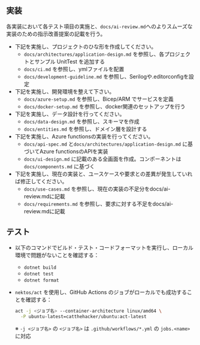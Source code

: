 ## 実装

各実装において各テスト項目の実施と、`docs/ai-review.md`へのよりスムーズな実装のための指示改善提案の記載を行う。

- 下記を実施し、プロジェクトのひな形を作成してください。
  - `docs/architectures/application-design.md` を参照し、各プロジェクトとサンプル UnitTest を追加する
  - `docs/ci.md` を参照し、ymlファイルを配置
  - `docs/development-guideline.md` を参照し、Serilogや.editorconfigを設定
- 下記を実施し、開発環境を整えて下さい。
  - `docs/azure-setup.md` を参照し、Bicep/ARM でサービスを定義
  - `docs/docker-setup.md` を参照し、docker関連のセットアップを行う
- 下記を実施し、データ設計を行ってください。
  - `docs/data-design.md` を参照し、スキーマを作成
  - `docs/entities.md` を参照し、ドメイン層を設計する
- 下記を実施し、Azure functionsの実装を行ってください。
  - `docs/api-spec.md` と`docs/architectures/application-design.md` に基づいてAzure functionsのAPIを実装
  - `docs/ui-design.md` に記載のある全画面を作成。コンポーネントは`docs/components.md` に基づく
- 下記を実施し、現在の実装と、ユースケースや要求との差異が発生していれば修正してください。
  - `docs/use-cases.md` を参照し、現在の実装の不足分をdocs/ai-review.mdに記載
  - `docs/requirements.md` を参照し、要求に対する不足をdocs/ai-review.mdに記載

## テスト

  - 以下のコマンドでビルド・テスト・コードフォーマットを実行し、ローカル環境で問題がないことを確認する：
    - `dotnet build`
    - `dotnet test`
    - `dotnet format`
  - `nektos/act` を使用し、GitHub Actions のジョブがローカルでも成功することを確認する：

    ```bash
    act -j <ジョブ名> --container-architecture linux/amd64 \
      -P ubuntu-latest=catthehacker/ubuntu:act-latest
    ```
    ※ `-j <ジョブ名>` の `<ジョブ名>` は `.github/workflows/*.yml` の `jobs.<name>` に対応
